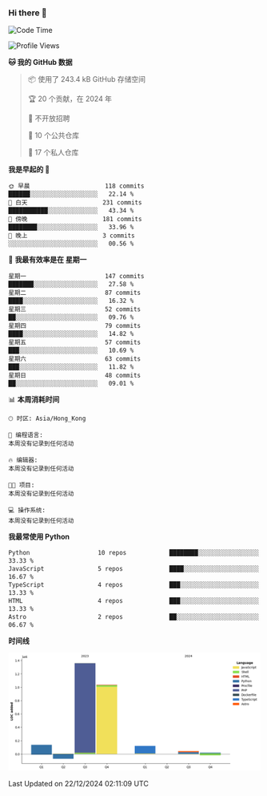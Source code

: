 ### Hi there 👋

<!--
**Mrzqd/Mrzqd** is a ✨ _special_ ✨ repository because its `README.md` (this file) appears on your GitHub profile.

Here are some ideas to get you started:

- 🔭 I’m currently working on ...
- 🌱 I’m currently learning ...
- 👯 I’m looking to collaborate on ...
- 🤔 I’m looking for help with ...
- 💬 Ask me about ...
- 📫 How to reach me: ...
- 😄 Pronouns: ...
- ⚡ Fun fact: ...
-->
<!--START_SECTION:waka-->
![Code Time](http://img.shields.io/badge/Code%20Time-260%20hrs%2011%20mins-blue)

![Profile Views](http://img.shields.io/badge/%E4%B8%AA%E4%BA%BA%E8%B5%84%E6%96%99%E8%A7%82%E7%9C%8B%E6%AC%A1%E6%95%B0-1-blue)

**🐱 我的 GitHub 数据** 

> 📦  使用了 243.4 kB GitHub 存储空间 
 > 
> 🏆 20 个贡献，在 2024 年
 > 
> 🚫 不开放招聘
 > 
> 📜 10 个公共仓库 
 > 
> 🔑 17 个私人仓库 
 > 
**我是早起的 🐤** 

```text
🌞 早晨                     118 commits         ██████░░░░░░░░░░░░░░░░░░░   22.14 % 
🌆 白天                     231 commits         ███████████░░░░░░░░░░░░░░   43.34 % 
🌃 傍晚                     181 commits         ████████░░░░░░░░░░░░░░░░░   33.96 % 
🌙 晚上                     3 commits           ░░░░░░░░░░░░░░░░░░░░░░░░░   00.56 % 
```
📅 **我最有效率是在 星期一** 

```text
星期一                      147 commits         ███████░░░░░░░░░░░░░░░░░░   27.58 % 
星期二                      87 commits          ████░░░░░░░░░░░░░░░░░░░░░   16.32 % 
星期三                      52 commits          ██░░░░░░░░░░░░░░░░░░░░░░░   09.76 % 
星期四                      79 commits          ████░░░░░░░░░░░░░░░░░░░░░   14.82 % 
星期五                      57 commits          ███░░░░░░░░░░░░░░░░░░░░░░   10.69 % 
星期六                      63 commits          ███░░░░░░░░░░░░░░░░░░░░░░   11.82 % 
星期日                      48 commits          ██░░░░░░░░░░░░░░░░░░░░░░░   09.01 % 
```


📊 **本周消耗时间** 

```text
🕑︎ 时区: Asia/Hong_Kong

💬 编程语言: 
本周没有记录到任何活动

🔥 编辑器: 
本周没有记录到任何活动

🐱‍💻 项目: 
本周没有记录到任何活动

💻 操作系统: 
本周没有记录到任何活动
```

**我最常使用 Python** 

```text
Python                   10 repos            ████████░░░░░░░░░░░░░░░░░   33.33 % 
JavaScript               5 repos             ████░░░░░░░░░░░░░░░░░░░░░   16.67 % 
TypeScript               4 repos             ███░░░░░░░░░░░░░░░░░░░░░░   13.33 % 
HTML                     4 repos             ███░░░░░░░░░░░░░░░░░░░░░░   13.33 % 
Astro                    2 repos             ██░░░░░░░░░░░░░░░░░░░░░░░   06.67 % 
```



**时间线**

![Lines of Code chart](https://raw.githubusercontent.com/Mrzqd/Mrzqd/main/assets/bar_graph.png)


 Last Updated on 22/12/2024 02:11:09 UTC
<!--END_SECTION:waka-->
